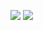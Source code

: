 ![](https://github-readme-stats.vercel.app/api?username=MrSoczekXD&show_icons=true&hide_border=true&count_private=true&include_all_commits=true)
![](https://github-readme-stats.vercel.app/api/top-langs/?username=MrSoczekXD&layout=compact&hide_border=true)
